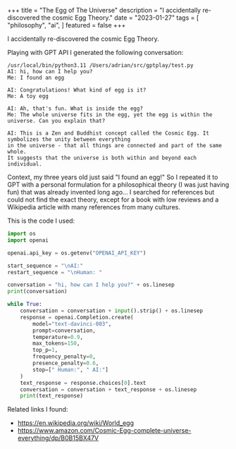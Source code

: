 +++
title = "The Egg of The Universe"
description = "I accidentally re-discovered the cosmic Egg Theory."
date = "2023-01-27"
tags = [
    "philosophy",
    "ai",
]
featured = false
+++

I accidentally re-discovered the cosmic Egg Theory.
<!--more-->


Playing with GPT API I generated the following conversation:

```
/usr/local/bin/python3.11 /Users/adrian/src/gptplay/test.py 
AI: hi, how can I help you?
Me: I found an egg

AI: Congratulations! What kind of egg is it?
Me: A toy egg

AI: Ah, that's fun. What is inside the egg?
Me: The whole universe fits in the egg, yet the egg is within the universe. Can you explain that?

AI: This is a Zen and Buddhist concept called the Cosmic Egg. It symbolizes the unity between everything 
in the universe - that all things are connected and part of the same whole. 
It suggests that the universe is both within and beyond each individual.
```

Context, my three years old just said "I found an egg!" So I repeated it to GPT with a personal formulation for a 
philosophical theory (I was just having fun) that was already invented long ago... I searched for references but 
could not find the exact theory, except for a book with low reviews and a Wikipedia article with many references 
from many cultures.

This is the code I used:

```python
import os
import openai

openai.api_key = os.getenv("OPENAI_API_KEY")

start_sequence = "\nAI:"
restart_sequence = "\nHuman: "

conversation = "hi, how can I help you?" + os.linesep
print(conversation)

while True:
    conversation = conversation + input().strip() + os.linesep
    response = openai.Completion.create(
        model="text-davinci-003",
        prompt=conversation,
        temperature=0.9,
        max_tokens=150,
        top_p=1,
        frequency_penalty=0,
        presence_penalty=0.6,
        stop=[" Human:", " AI:"]
    )
    text_response = response.choices[0].text
    conversation = conversation + text_response + os.linesep
    print(text_response)
```


Related links I found: 
* https://en.wikipedia.org/wiki/World_egg
* https://www.amazon.com/Cosmic-Egg-complete-universe-everything/dp/B0B15BX47V
